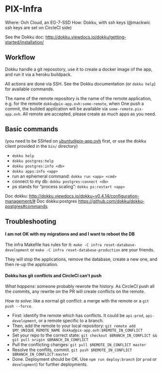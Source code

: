 PIX-Infra
=========

Where: Ovh Cloud, an EG-7-SSD
How: Dokku, with ssh keys (@mackwic ssh keys are set on CircleCI side)

See the Dokku doc: http://dokku.viewdocs.io/dokku/getting-started/installation/

Workflow
--------

Dokku handle a git reposotory, use it to create a docker image of the app, and run it via a heroku
buildpack.

All actions are done via SSH. See the Dokku documentation (or `dokku help`) for available commands.

The name of the remote repository is the name of the remote application, e.g. for the remote
`dokku@pix-app.ovh:some-remote`, when One push a commit, the builded application will be available
via `some-remote.pix-app.ovh`. All remote are accepted, please create as much apps as you need.

Basic commands
--------------

(you need to be SSHed on ubuntu@pix-app.ovh first, or use the dokku client provided in the `bin/`
directory)

- `dokku help`
- `dokku postgres:help`
- `dokku postgres:info <db>`
- `dokku apps:info <app>`
- run an ephemeral command: `dokku run <app> <cmd>`
- connect to my db: `dokku postgres:connect <db>`
- ps stands for “process scaling”: `dokku ps:restart <app>`

Doc dokku: http://dokku.viewdocs.io/dokku~v0.4.14/configuration-management/#
Doc dokku:postgres https://github.com/dokku/dokku-postgres#commands

Troubleshooting
---------------

#### I am not OK with my migrations and and I want to reboot the DB

The infra Makefile has rules for it: `make -C infra reset-database-development` or `make -C infra reset-database-production`
are your friends.

They will stop the applications, remove the database, create a new one, and then re-up the
application.

#### Dokku has git conflicts and CircleCI can't push

*What happens*: someone probably rewrote the history. As CircleCI push all the commits, any rewrite
on the PR will create conflicts on the remote.

*How to solve*: like a normal git conflict: a merge with the remote or a `git push --force`.

- First: identify the remote which has conflicts. It could be `api-prod`, `api-development`, or a
    remote specific to a branch.
- Then, add the remote to your local repository: `git remote add $MY_UNIQUE_REMOTE_NAME dokku@pix-app.ovh:$REMOTE_IN_CONFLICT`
- Set your repo to the correct state: `git checkout $BRANCH_IN_CONFLICT && git pull origin $BRANCH_IN_CONFLICT`
- Pull the conflicting changes: `git pull $REMOTE_IN_CONFLICT master`
- Resolve the conflits, commit. `git push $REMOTE_IN_CONFLICT $BRANCH_IN_CONFLICT:master`
- Done. Deployment should be OK. Use `npm run deploy:branch` (or `prod` or `development`) for
    further deployments.


